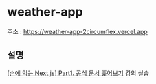 # weather-app

주소 : https://weather-app-2circumflex.vercel.app

## 설명

[[손에 익는 Next.js] Part1. 공식 문서 훑어보기](https://inf.run/3yNWd) 강의 실습
